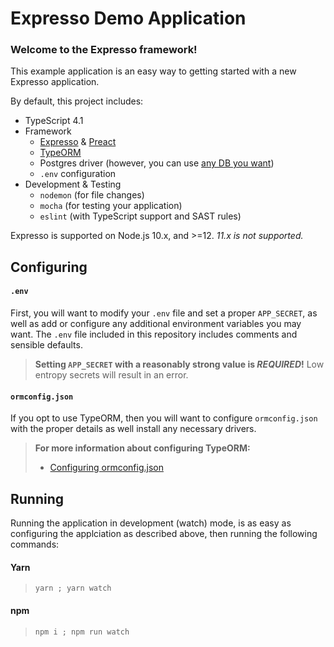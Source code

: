 # Expresso Demo Application

### Welcome to the Expresso framework!

This example application is an easy way to getting started with a new Expresso application.

By default, this project includes:
  * TypeScript 4.1
  * Framework
    * [Expresso](https://gitlab.com/Evan_Darwin/expresso) & [Preact](https://preactjs.com/)
    * [TypeORM](https://typeorm.io/)
    * Postgres driver (however, you can use [any DB you want](https://github.com/typeorm/typeorm/blob/master/docs/connection-options.md))
    * `.env` configuration
  * Development & Testing
    * `nodemon` (for file changes)
    * `mocha` (for testing your application)
    * `eslint` (with TypeScript support and SAST rules)

Expresso is supported on Node.js 10.x, and >=12. _11.x is not supported._

## Configuring

#### `.env`
First, you will want to modify your `.env` file and set a proper `APP_SECRET`, as well
as add or configure any additional environment variables you may want. The `.env` file included in this repository includes comments and sensible defaults.

> **Setting `APP_SECRET` with a reasonably strong value is _REQUIRED_!**
> Low entropy secrets will result in an error.

#### `ormconfig.json`
If you opt to use TypeORM, then you will want to configure `ormconfig.json` with the proper details
as well install any necessary drivers.

> **For more information about configuring TypeORM:**
> * [Configuring ormconfig.json](https://github.com/typeorm/typeorm/blob/master/docs/using-ormconfig.md)

## Running
Running the application in development (watch) mode, is as easy as configuring the applciation as described
above, then running the following commands:

#### Yarn
> `yarn ; yarn watch`

#### npm
> `npm i ; npm run watch`
